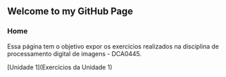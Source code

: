 ## Welcome to my GitHub Page

### Home

Essa página tem o objetivo expor os exercicios realizados na disciplina de processamento digital de imagens - DCA0445.

[Unidade 1](Exercicios da Unidade 1)
